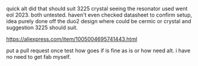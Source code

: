 quick alt did that should suit 3225 crystal seeing the resonator used went eol 2023. both untested. haven't even checked datasheet to confirm setup, idea purely done off the duo2 design where could be cermic or crystal and suggestion 3225 should suit.

https://aliexpress.com/item/1005004695741443.html


put a pull request once test how goes if is fine as is or how need alt. i have no need to get fab myself.
